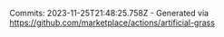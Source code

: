 Commits: 2023-11-25T21:48:25.758Z - Generated via https://github.com/marketplace/actions/artificial-grass
<br>
